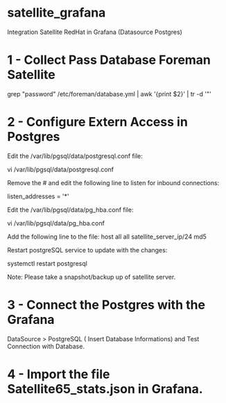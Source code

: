 # satellite_grafana
Integration Satellite RedHat in Grafana (Datasource Postgres)

# 1 - Collect Pass Database Foreman Satellite
grep "password" /etc/foreman/database.yml | awk '{print $2}' | tr -d '"'

# 2 - Configure Extern Access in Postgres
Edit the /var/lib/pgsql/data/postgresql.conf file:

vi /var/lib/pgsql/data/postgresql.conf

Remove the # and edit the following line to listen for inbound connections:

listen_addresses = '*'

Edit the /var/lib/pgsql/data/pg_hba.conf file:

vi /var/lib/pgsql/data/pg_hba.conf

Add the following line to the file:
host  all   all   satellite_server_ip/24   md5

Restart postgreSQL service to update with the changes:

systemctl restart postgresql

Note: Please take a snapshot/backup up of satellite server.


# 3 - Connect the Postgres with the Grafana
DataSource > PostgreSQL ( Insert Database Informations) and Test Connection with Database.

# 4 - Import the file Satellite65_stats.json in Grafana.
